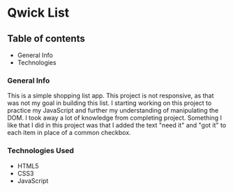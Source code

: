 # Qwick List

## Table of contents

* General Info
* Technologies

### General Info

This is a simple shopping list app. This project is not responsive, as that was not my goal in building this list. I starting working on this project to practice my JavaScript and further my understanding of manipulating the DOM. I took away a lot of knowledge from completing project. Something I like that I did in this project was that I added the text "need it" and "got it" to each item in place of a common checkbox. 

### Technologies Used

* HTML5
* CSS3
* JavaScript
